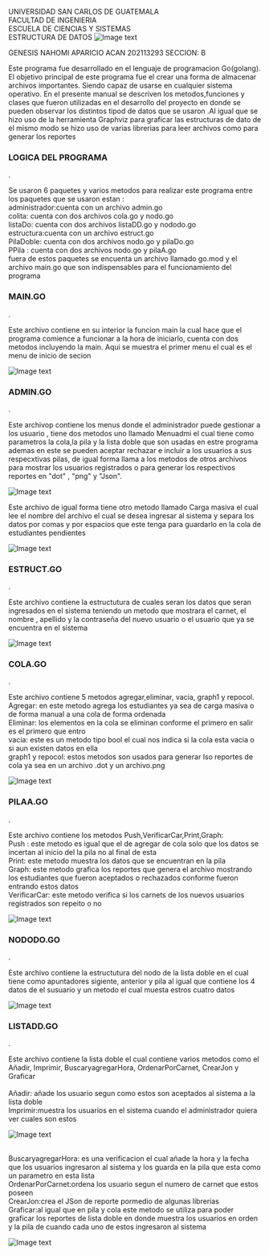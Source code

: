 UNIVERSIDAD SAN CARLOS DE GUATEMALA
<br>FACULTAD DE INGENIERIA 
<br>ESCUELA DE CIENCIAS Y SISTEMAS
<br>ESTRUCTURA DE DATOS 
![Image text](https://upload.wikimedia.org/wikipedia/commons/4/4a/Usac_logo.png)
<div style ="text-aling:rigth"> GENESIS NAHOMI APARICIO ACAN
  202113293
  SECCION: B
  </div>
   
  
<div style ="text-aling:justify">
  <p>    
    Este programa fue desarrollado en el lenguaje de programacion Go(golang). El objetivo principal de este programa fue el crear una forma de almacenar archivos importantes. Siendo capaz de usarse en cualquier sistema operativo. En el presente manual se descriven los metodos,funciones y clases que fueron utilizadas en el desarrollo del proyecto en donde se pueden  observar los distintos tipod de datos que se usaron .Al igual que se hizo uso de la herramienta Graphviz para graficar las estructuras de dato de el mismo modo se hizo uso de varias librerias para leer archivos  como para generar los reportes 
  </p>
  </div>
    <div style ="text-aling:center">
  <p>
    <h3><b> LOGICA DEL PROGRAMA</b></h3>.
</p>
  </div>
  
<div style ="text-aling:justify">
  <p>    
   Se usaron 6 paquetes  y varios metodos para realizar este programa entre los paquetes que se usaron estan :
    <br>administrador:cuenta con un archivo admin.go
    <br>colita: cuenta con dos archivos  cola.go y nodo.go
   <br> listaDo: cuenta con dos archivos listaDD.go y nododo.go
     <br> estructura:cuenta con un archivo estruct.go
   <br> PilaDoble: cuenta con dos archivos nodo.go y pilaDo.go
    <br>PPila : cuenta con dos archivos nodo.go y pilaA.go
     <br>fuera de estos paquetes se encuenta un archivo llamado go.mod y el archivo main.go que son indispensables para el funcionamiento del programa        
  </p>
  </div>
</div>
    <div style ="text-aling:center">
  <p>
    <h3><b> MAIN.GO </b></h3>.
</p>
  </div>
  <div style ="text-aling:justify">
  <p>    
  Este archivo contiene en su interior la funcion main la cual hace que el programa comience a funcionar a la hora de iniciarlo, cuenta con dos metodos incluyendo la main. Aqui se muestra el primer menu el cual es el menu de inicio de secion 
  </p>
  </div>


   ![Image text](https://raw.githubusercontent.com/Nahomi-Aparicio/EDD_1S2023_PY_202113293/main/EDD_Proyecto1_Fase1/imagenesdel%20manual/main.PNG?token=GHSAT0AAAAAAB7AG43LTHHTHWQEFOZVGL5YY72LGRA)
 
 
<div style ="text-aling:center">
  <p>
    <h3><b> ADMIN.GO </b></h3>.
</p>
  </div>
  
  
<div style ="text-aling:justify">
  <p>    
  Este archivop contiene los menus donde el administrador puede gestionar a los usuario , tiene dos metodos uno llamado Menuadmi el cual tiene como parametros la cola,la pila y la lista doble que son usadas en estre programa ademas  en este se pueden aceptar rechazar e incluir a los usuarios a sus respecxtivas pilas, de igual forma llama a los metodos de otros archivos para mostrar los usuarios registrados o para generar los respectivos reportes en "dot" , "png" y "Json".
    </p>
  </div>

   ![Image text](https://raw.githubusercontent.com/Nahomi-Aparicio/EDD_1S2023_PY_202113293/main/EDD_Proyecto1_Fase1/imagenesdel%20manual/admin.PNG?token=GHSAT0AAAAAAB7AG43LMOEZ7WOEPOLFUNSYY72MEHQ)
 

 
  <div style ="text-aling:justify">
  <p>    
 Este archivo de igual forma tiene otro metodo llamado Carga masiva el cual lee el nombre del archivo el cual se desea ingresar al sistema y separa los datos por comas y por espacios que este tenga para guardarlo en la cola de estudiantes pendientes 
    </p>
  </div>
 
 
 
 
 
  ![Image text]( https://raw.githubusercontent.com/Nahomi-Aparicio/EDD_1S2023_PY_202113293/main/EDD_Proyecto1_Fase1/imagenesdel%20manual/carga%20masiva.PNG?token=GHSAT0AAAAAAB7AG43LAM4SL5SHAOSF3NA4Y72MESA)
  
  <div style ="text-aling:center">
  <p>
    <h3><b> ESTRUCT.GO </b></h3>.
</p>
  </div>
  
   <div style ="text-aling:justify">
  <p>    
Este archivo contiene la estructutura de cuales seran los datos que seran ingresados en el sistema teniendo un metodo que mostrara el carnet, el nombre , apellido y la contraseña del nuevo usuario o el usuario que ya se encuentra en el sistema
    </p>
  </div>
  
   ![Image text](https://raw.githubusercontent.com/Nahomi-Aparicio/EDD_1S2023_PY_202113293/main/EDD_Proyecto1_Fase1/imagenesdel%20manual/estudiantes.PNG?token=GHSAT0AAAAAAB7AG43LDRBDBFETW5NHBDMUY72MT7A)
  
  
 <div style ="text-aling:center">
  <p>
    <h3><b> COLA.GO </b></h3>.
</p>
  </div>

   <div style ="text-aling:justify">
  <p>    
  Este archivo contiene 5 metodos agregar,eliminar, vacia, graph1 y repocol.
  <br>  Agregar: en este metodo agrega los estudiantes ya sea de carga masiva o de forma manual a una cola de forma ordenada
   <br> Eliminar: los elementos en la cola se eliminan conforme el primero en salir es el primero que entro 
     <br> vacia: este es un metodo tipo bool el cual nos indica si la cola esta vacia o si aun existen datos en ella
     <br> graph1 y repocol: estos metodos son usados para generar lso reportes de cola ya sea en un archivo .dot y un archivo.png
    </p>
  </div>
  
 ![Image text](https://raw.githubusercontent.com/Nahomi-Aparicio/EDD_1S2023_PY_202113293/main/EDD_Proyecto1_Fase1/imagenesdel%20manual/cola.PNG?token=GHSAT0AAAAAAB7AG43KDOXDDRRTAGYQKUWEY72MUQA)
 
 
 <div style ="text-aling:center">
  <p>
    <h3><b> PILAA.GO </b></h3>.
</p>
  </div>
  
  
   <div style ="text-aling:justify">
  <p>    
Este archivo contiene los metodos Push,VerificarCar,Print,Graph:
    <br>Push : este metodo es igual que el de agregar de cola solo que los datos se incertan al inicio del la pila no al final de esta
    <br> Print: este metodo muestra los datos que se encuentran en la pila 
    <br>Graph: este metodo grafica los reportes  que genera el archivo mostrando los estudiantes que fueron aceptados o rechazados conforme fueron entrando estos datos
    <br> VerificarCar: este metodo verifica si los carnets de los nuevos usuarios registrados son repeito o no     </p>
</div>
  
  
![Image text](https://raw.githubusercontent.com/Nahomi-Aparicio/EDD_1S2023_PY_202113293/main/EDD_Proyecto1_Fase1/imagenesdel%20manual/pilaA.PNG?token=GHSAT0AAAAAAB7AG43LAQ5UUSW4OCTUVECGY76RP3A)


<div style ="text-aling:center">
  <p>
    <h3><b> NODODO.GO </b></h3>.
</p>
  </div>
  <div style ="text-aling:justify">
  <p>    
Este archivo contiene la estructutura del nodo de la lista doble en el cual tiene como apuntadores sigiente, anterior y pila al igual que contiene los 4 datos de el susuario y un metodo el cual muesta estros cuatro datos 
    </p>
  </div>
  
 ![Image text](https://raw.githubusercontent.com/Nahomi-Aparicio/EDD_1S2023_PY_202113293/main/EDD_Proyecto1_Fase1/imagenesdel%20manual/nododo.PNG?token=GHSAT0AAAAAAB7AG43KAE56UU5ZAX4UJCTUY72M4PQ)


<div style ="text-aling:center">
  <p>
    <h3><b> LISTADD.GO </b></h3>.
</p>
  </div>
  
   <div style ="text-aling:justify">
  <p> 
    Este archivo contiene la lista doble el cual contiene varios metodos como el Añadir, Imprimir, BuscaryagregarHora, OrdenarPorCarnet, CrearJon y Graficar
    <br>
  <br> Añadir: añade los usuario segun como estos son aceptados al sistema a la lista doble
    <br> Imprimir:muestra los usuarios en el sistema cuando el administrador quiera ver cuales son estos   
   </p>
</div>

 ![Image text](https://raw.githubusercontent.com/Nahomi-Aparicio/EDD_1S2023_PY_202113293/main/EDD_Proyecto1_Fase1/imagenesdel%20manual/listaDD.PNG?token=GHSAT0AAAAAAB7AG43L7SV5BPDFKDSVAW6UY72NC4A)

  <div style ="text-aling:justify">
  <p> 
 <br>  BuscaryagregarHora: es una verificacion el cual añade la hora y la fecha que los usuarios ingresaron al sistema y los guarda en la pila que esta como un parametro en esta lista
  <br>  OrdenarPorCarnet:ordena los usuario segun el numero de carnet que estos poseen 
   <br>  CrearJon:crea el JSon de reporte pormedio de algunas librerias 
   <br>  Graficar:al igual que en pila y cola este metodo se utiliza para poder graficar los reportes de lista doble en donde muestra los usuarios en orden y la pila de cuando cada uno de estos ingresaron al sistema
     </p>
</div>

 ![Image text](https://raw.githubusercontent.com/Nahomi-Aparicio/EDD_1S2023_PY_202113293/main/EDD_Proyecto1_Fase1/imagenesdel%20manual/listaDD.PNG?token=GHSAT0AAAAAAB7AG43KBGNPGZRX57MFQSX2Y76RQ3A)
